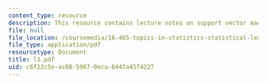 ```yaml
---
content_type: resource
description: This resource contains lecture notes on support vector machines (SVM).
file: null
file_location: /coursemedia/18-465-topics-in-statistics-statistical-learning-theory-spring-2007/c6f22c5eac8859870eca644fa45f4227_l3.pdf
file_type: application/pdf
resourcetype: Document
title: l3.pdf
uid: c6f22c5e-ac88-5987-0eca-644fa45f4227
---
```

